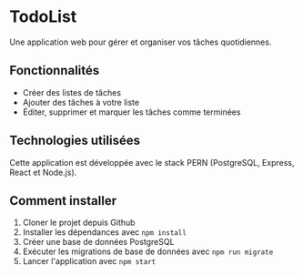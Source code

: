 # TodoList

Une application web pour gérer et organiser vos tâches quotidiennes.

## Fonctionnalités

* Créer des listes de tâches
* Ajouter des tâches à votre liste
* Éditer, supprimer et marquer les tâches comme terminées


## Technologies utilisées

Cette application est développée avec le stack PERN (PostgreSQL, Express, React et Node.js).


## Comment installer

1. Cloner le projet depuis Github
2. Installer les dépendances avec `npm install`
3. Créer une base de données PostgreSQL
4. Exécuter les migrations de base de données avec `npm run migrate`
5. Lancer l'application avec `npm start`


